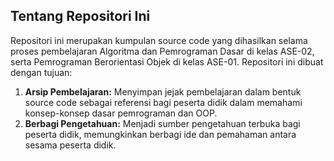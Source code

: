 ## Tentang Repositori Ini
Repositori ini merupakan kumpulan source code yang dihasilkan selama proses pembelajaran Algoritma dan Pemrograman Dasar di kelas ASE-02, serta Pemrograman Berorientasi Objek di kelas ASE-01. Repositori ini dibuat dengan tujuan:

1. **Arsip Pembelajaran:** Menyimpan jejak pembelajaran dalam bentuk source code sebagai referensi bagi peserta didik dalam memahami konsep-konsep dasar pemrograman dan OOP.
2. **Berbagi Pengetahuan:** Menjadi sumber pengetahuan terbuka bagi peserta didik, memungkinkan berbagi ide dan pemahaman antara sesama peserta didik.
